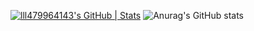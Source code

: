[![lll479964143's GitHub | Stats](https://stats.quine.sh/lll479964143/github?theme=dark)](https://quine.sh?utm_source=widgets&utm_campaign=lll479964143)
![Anurag's GitHub stats](https://github-readme-stats.vercel.app/api?username=lll479964143&show_icons=true&theme=radical)